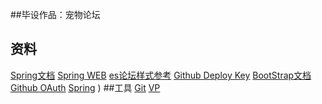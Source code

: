 ##毕设作品：宠物论坛

## 资料
[Spring文档](https://spring.io/guides)
[Spring WEB](https://spring.io/guides/gs/serving-web-content/)
[es论坛样式参考](https://cloud.elastic.co/)
[Github Deploy Key](https://developer.github.com/v3/guides/managing-deploy-keys/#deploy-keys)
[BootStrap文档](https://v3.bootcss.com/getting-started/)
[Github OAuth](https://docs.github.com/en/developers/apps/building-oauth-apps/creating-an-oauth-app)
[Spring](https:/docs.spring.io/spring-bootdocs/2.0.0.RC1/reference/htmlsingle/#boot-features-embedded-database-support)
)
##工具
[Git](https://git-scm.com/downloads)
[VP](https://www.visual-paradigm.com)